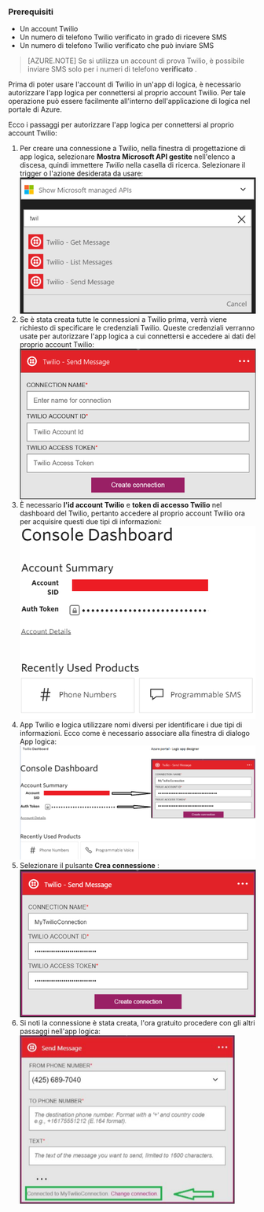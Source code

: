 ### <a name="prerequisites"></a>Prerequisiti
- Un account Twilio
- Un numero di telefono Twilio verificato in grado di ricevere SMS
- Un numero di telefono Twilio verificato che può inviare SMS

>[AZURE.NOTE] Se si utilizza un account di prova Twilio, è possibile inviare SMS solo per i numeri di telefono **verificato** .  

Prima di poter usare l'account di Twilio in un'app di logica, è necessario autorizzare l'app logica per connettersi al proprio account Twilio. Per tale operazione può essere facilmente all'interno dell'applicazione di logica nel portale di Azure. 

Ecco i passaggi per autorizzare l'app logica per connettersi al proprio account Twilio:

1. Per creare una connessione a Twilio, nella finestra di progettazione di app logica, selezionare **Mostra Microsoft API gestite** nell'elenco a discesa, quindi immettere *Twilio* nella casella di ricerca. Selezionare il trigger o l'azione desiderata da usare:  
  ![](./media/connectors-create-api-twilio/twilio-0.png)
2. Se è stata creata tutte le connessioni a Twilio prima, verrà viene richiesto di specificare le credenziali Twilio. Queste credenziali verranno usate per autorizzare l'app logica a cui connettersi e accedere ai dati del proprio account Twilio:  
  ![](./media/connectors-create-api-twilio/twilio-1.png)  
3. È necessario **l'id account Twilio** e **token di accesso Twilio** nel dashboard del Twilio, pertanto accedere al proprio account Twilio ora per acquisire questi due tipi di informazioni:  
  ![](./media/connectors-create-api-twilio/twilio-2.png)  
4. App Twilio e logica utilizzare nomi diversi per identificare i due tipi di informazioni. Ecco come è necessario associare alla finestra di dialogo App logica:![](./media/connectors-create-api-twilio/twilio-3.png)  
5. Selezionare il pulsante **Crea connessione** :  
  ![](./media/connectors-create-api-twilio/twilio-4.png)
6. Si noti la connessione è stata creata, l'ora gratuito procedere con gli altri passaggi nell'app logica:  
  ![](./media/connectors-create-api-twilio/twilio-5.png)